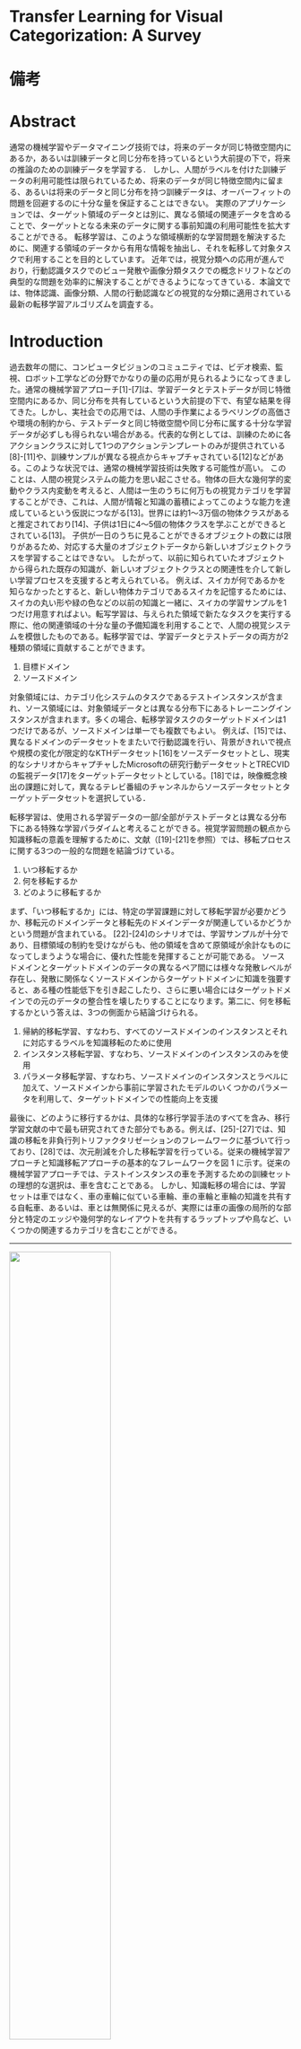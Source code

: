 # Transfer Learning for Visual Categorization: A Survey

# 備考


# Abstract

通常の機械学習やデータマイニング技術では，将来のデータが同じ特徴空間内にあるか，あるいは訓練データと同じ分布を持っているという大前提の下で，将来の推論のための訓練データを学習する． しかし、人間がラベルを付けた訓練データの利用可能性は限られているため、将来のデータが同じ特徴空間内に留まる、あるいは将来のデータと同じ分布を持つ訓練データは、オーバーフィットの問題を回避するのに十分な量を保証することはできない。 実際のアプリケーションでは、ターゲット領域のデータとは別に、異なる領域の関連データを含めることで、ターゲットとなる未来のデータに関する事前知識の利用可能性を拡大することができる。 転移学習は、このような領域横断的な学習問題を解決するために、関連する領域のデータから有用な情報を抽出し、それを転移して対象タスクで利用することを目的としています。 近年では，視覚分類への応用が進んでおり，行動認識タスクでのビュー発散や画像分類タスクでの概念ドリフトなどの典型的な問題を効率的に解決することができるようになってきている．本論文では、物体認識、画像分類、人間の行動認識などの視覚的な分類に適用されている最新の転移学習アルゴリズムを調査する。

# Introduction

過去数年の間に、コンピュータビジョンのコミュニティでは、ビデオ検索、監視、ロボット工学などの分野でかなりの量の応用が見られるようになってきました。通常の機械学習アプローチ[1]-[7]は、学習データとテストデータが同じ特徴空間内にあるか、同じ分布を共有しているという大前提の下で、有望な結果を得てきた。しかし、実社会での応用では、人間の手作業によるラベリングの高価さや環境の制約から、テストデータと同じ特徴空間や同じ分布に属する十分な学習データが必ずしも得られない場合がある。代表的な例としては、訓練のために各アクションクラスに対して1つのアクションテンプレートのみが提供されている[8]-[11]や、訓練サンプルが異なる視点からキャプチャされている[12]などがある。このような状況では、通常の機械学習技術は失敗する可能性が高い。 このことは、人間の視覚システムの能力を思い起こさせる。物体の巨大な幾何学的変動やクラス内変動を考えると、人間は一生のうちに何万もの視覚カテゴリを学習することができ、これは、人間が情報と知識の蓄積によってこのような能力を達成しているという仮説につながる[13]。世界には約1～3万個の物体クラスがあると推定されており[14]、子供は1日に4～5個の物体クラスを学ぶことができるとされている[13]。 子供が一日のうちに見ることができるオブジェクトの数には限りがあるため、対応する大量のオブジェクトデータから新しいオブジェクトクラスを学習することはできない。 したがって、以前に知られていたオブジェクトから得られた既存の知識が、新しいオブジェクトクラスとの関連性を介して新しい学習プロセスを支援すると考えられている。 例えば、スイカが何であるかを知らなかったとすると、新しい物体カテゴリであるスイカを記憶するためには、スイカの丸い形や緑の色などの以前の知識と一緒に、スイカの学習サンプルを1つだけ用意すればよい。転写学習は、与えられた領域で新たなタスクを実行する際に、他の関連領域の十分な量の予備知識を利用することで、人間の視覚システムを模倣したものである。転移学習では、学習データとテストデータの両方が2種類の領域に貢献することができます。

1. 目標ドメイン
2. ソースドメイン

対象領域には、カテゴリ化システムのタスクであるテストインスタンスが含まれ、ソース領域には、対象領域データとは異なる分布下にあるトレーニングインスタンスが含まれます。多くの場合、転移学習タスクのターゲットドメインは1つだけであるが、ソースドメインは単一でも複数でもよい。 例えば、[15]では、異なるドメインのデータセットをまたいで行動認識を行い、背景がきれいで視点や規模の変化が限定的なKTHデータセット[16]をソースデータセットとし、現実的なシナリオからキャプチャしたMicrosoftの研究行動データセットとTRECVIDの監視データ[17]をターゲットデータセットとしている。[18]では，映像概念検出の課題に対して，異なるテレビ番組のチャンネルからソースデータセットとターゲットデータセットを選択している．

転移学習は、使用される学習データの一部/全部がテストデータとは異なる分布下にある特殊な学習パラダイムと考えることができる。視覚学習問題の観点から知識移転の意義を理解するために、文献（[19]-[21]を参照）では、移転プロセスに関する3つの一般的な問題を結論づけている。

1. いつ移転するか
2. 何を移転するか
3. どのように移転するか

まず、「いつ移転するか」には、特定の学習課題に対して移転学習が必要かどうか、移転元のドメインデータと移転先のドメインデータが関連しているかどうかという問題が含まれている。 [22]-[24]のシナリオでは、学習サンプルが十分であり、目標領域の制約を受けながらも、他の領域を含めて原領域が余計なものになってしまうような場合に、優れた性能を発揮することが可能である。 ソースドメインとターゲットドメインのデータの異なるペア間には様々な発散レベルが存在し、発散に関係なくソースドメインからターゲットドメインに知識を強要すると、ある種の性能低下を引き起こしたり、さらに悪い場合にはターゲットドメインでの元のデータの整合性を壊したりすることになります。第二に、何を移転するかという答えは、3つの側面から結論づけられる。
1. 帰納的移転学習、すなわち、すべてのソースドメインのインスタンスとそれに対応するラベルを知識移転のために使用
2. インスタンス移転学習、すなわち、ソースドメインのインスタンスのみを使用
3. パラメータ移転学習、すなわち、ソースドメインのインスタンスとラベルに加えて、ソースドメインから事前に学習されたモデルのいくつかのパラメータを利用して、ターゲットドメインでの性能向上を支援

最後に、どのように移行するかは、具体的な移行学習手法のすべてを含み、移行学習文献の中で最も研究されてきた部分でもある。例えば、[25]-[27]では、知識の移転を非負行列トリファクタリゼーションのフレームワークに基づいて行っており、[28]では、次元削減を介した移転学習を行っている。従来の機械学習アプローチと知識移転アプローチの基本的なフレームワークを図 1 に示す。従来の機械学習アプローチでは、テストインスタンスの車を予測するための訓練セットの理想的な選択は、車を含むことである。 しかし、知識転移の場合には、学習セットは車ではなく、車の車輪に似ている車輪、車の車輪と車輪の知識を共有する自転車、あるいは、車とは無関係に見えるが、実際には車の画像の局所的な部分と特定のエッジや幾何学的なレイアウトを共有するラップトップや鳥など、いくつかの関連するカテゴリを含むことができる。

---
<img src="https://raw.githubusercontent.com/rurusasu/paper/master/AI%E6%8A%80%E8%A1%93/%E8%BB%A2%E7%A7%BB%E5%AD%A6%E7%BF%92/Transfer%20Learning%20for%20Visual%20Categorization%20A%20Survey/%E7%94%BB%E5%83%8F/%E5%9B%B31.png" width=60%>

図1. 従来の機械学習アプローチと知識移転アプローチの基本的なフレームワーク 従来の機械学習アプローチでは、テストサンプルとトレーニングサンプルが同じ分布下にあるという状況でしか学習システムは対応できない。一方、移転学習アプローチでは、異なる領域をまたがるデータから共有パターンをマイニングするなど、特定の知識移転手法を用いてデータ分布の不一致問題に対処しなければならない。

---

ビッグデータの時代が到来した今、転移学習は、より関連性の高いデータを用いて目的の問題を解決するために、より多くのメリットを提供することができる。 このように，今後の研究では，より多くの応用が期待されている． 本調査では、視覚的な分類課題に対する転移学習の手法を包括的に概観することで、読者の皆様が、視覚的な分類課題に転移学習がどのように適用できるのか、あるいは適切な転移学習手法を用いて課題を解決するために、本調査での分析や議論を活用できる可能性があることを示したいと思います。視覚的分類タスクは、学習プロセスで使用できる視覚的特性、例えば、物体の部分の外観や形状、物体の局所的な対称性、構造などに起因するいくつかのユニークな特性を持っている。これらのユニークな特性はすべて転移学習アルゴリズムを設計する際に採用することができ、我々の研究は前者がデータマイニングタスクに関連した分類、回帰、クラスタリング問題に焦点を当て、後者が強化学習に焦点を当て、正しくラベル付けされた例ではなく、限られた環境フィードバックのみで問題を解決する[19]や[29]の研究とは異なるものとなっている。

本調査の残りの部分は以下のように構成されている。第II節では概要を説明する。 第III節と第IV節では、特徴表現と分類器を用いて知識の伝達を実行する2つの伝達学習カテゴリについて詳細に議論し、「何をどのように伝達するか」「どのように伝達するか」という問題を解決する。第V節では、複数のソースドメインからのモデル選択方法、すなわち、いつ移転するかについて議論する。第VI節では、述べられた移転学習法の評価、分析、考察を行う。最後に、第VII節で結論を述べる。

# 2. OverView

## A. Developing Interests on Transfer Learning

転移学習（クロスドメイン学習、ドメイントランスファー、ドメインアダプテーション）は、前世紀にその概念が提唱されて以来、特定の機械学習手法として研究されてきた歴史があります。近年、インターネット上での情報（音声、画像、動画など）の爆発的な普及に伴い、精度、データ規模、計算効率の面で対象タスクへの要求が高まってきており、パターン認識や機械学習のあらゆる研究分野から転移学習アプローチへの関心が高まってきている。 通常の機械学習技術が限界に達したとき、転移学習は新しい流れを開き、これまでの学習方法や分類や回帰タスクの扱い方を根本的に変えてしまう可能性があります。 この流れに沿って、いくつかのワークショップやチュートリアルが開催されてきた（例えば、機械学習やデータマイニングの分野では、NIPS 1995 postconference workshopが開催され、強化学習の分野では、[29]で移転学習の調査が行われている）。 本調査では、行動認識、物体認識、画像分類を含む視覚分類への転移学習技術の応用に焦点を当てている。

$D^T=D^T_l \cup D^T_u$を対象領域データとし、部分的にラベル付けされている部分を $D^T_l$、ラベル付けされていない部分を $D^T_u$ とする。 対象領域データの他に、半ラベル化または完全ラベル化された補助データの集合をソース領域データと見なし、単一ソースの場合は $D^s = \{(x_i,y_i)\}^a_{i=1}$、複数ソースの場合は $D^s_k = \{(x^k_i, y^k_i)\}^{N^a_k}_{i=1}$ の表現 $D^s_1, D^s_2, ..., D^s_M$ とする。 ここで、$x_i \in \mathbb{R}^d$ は、$i$ 番目の特徴ベクトルであり、$d$ はデータ次元、$y_i$ は $i$ 番目のサンプルのクラスラベルを表す。

先行研究によれば、知識伝達に関する共通の問題点は2つある。
1. 補助サンプルは一般的に適応時に相互依存性を考慮せずに扱われるため、適応されたデータが任意に分散し、補助データの単一データサンプルを超えた構造情報が損なわれる可能性がある。
2. 適応の間、ノイズ、特に補助領域からの可能性のある外れ値は、盲目的にターゲット領域に強制される[30]。

補助領域から対象領域へ知識を伝達する際には、対象領域データと各ソース領域データとの間の分布類似度を知ることが重要である。 これまでのところ、2つのドメインの分布類似度を測定するための最も一般的な基準は、最大平均不一致（MMD）と呼ばれるノンパラメトリック距離測定法である。MMDは[31]で提案されており、再生カーネルヒルベルト空間におけるデータ分布を比較するものである。
$$
Dist_k \left(D^s, D^T\right) = \left|\left|\frac{1}{n_s} \sum_{i=1}^{n_s} \phi (x_i^s) - \frac{1}{n_T} \sum_{i=1}^{n_T} \phi (x_i^T) \right|\right|^2
$$
ここで、$\phi(\cdot)$ は特徴空間写像関数である。

文献の中では、伝達学習技術は様々な分類に従って分類されている。[19]では、対象領域と補助領域に割り当てられたタスクと、対象領域と補助領域内でのサンプルラベルの利用可能性を考慮して、まず誘導的伝達学習、伝達的伝達学習、教師なし伝達学習に分類され、さらにインスタンス伝達、特徴表現伝達、パラメータ伝達、関係知識伝達に初期分割ごとに分類されている。図2は、既存の知識伝達アプローチを視覚的に分類するための5つの差別化方法を示したものである。本調査では、コンピュータビジョンの概念を継承し、伝達学習手法を単純に特徴表現レベルの知識伝達と分類器レベルの知識伝達に分類している。

---

<img src="https://raw.githubusercontent.com/rurusasu/paper/master/AI%E6%8A%80%E8%A1%93/%E8%BB%A2%E7%A7%BB%E5%AD%A6%E7%BF%92/Transfer%20Learning%20for%20Visual%20Categorization%20A%20Survey/%E7%94%BB%E5%83%8F/%E5%9B%B32.png" width=80%>

図2. 既存の知識移転アプローチを差別化するための様々な方法。

---

# 3. FEATURE REPRESENTATION TRANSFER

特徴表現レベルの知識移転は、細心の注意を払って製造された一連の特徴を利用して、ターゲット領域をソース領域にマッピングする一般的な移転学習カテゴリである。このタイプの特徴表現レベルの知識伝達により、ターゲット領域とソース領域間のデータの乖離を大幅に減少させることができ、ターゲット領域でのタスクのパフォーマンスを向上させることができます。既存のほとんどのトランスダクティブ特徴量は、特定のドメイン用に設計されており、異なるデータタイプの間で最適なパフォーマンスを発揮することはできない。そこで、我々は2つのデータタイプに応じた特徴量レベルの知識伝達技術をレビューする。
1. クロスドメイン知識伝達
2. クロスビュー知識伝達